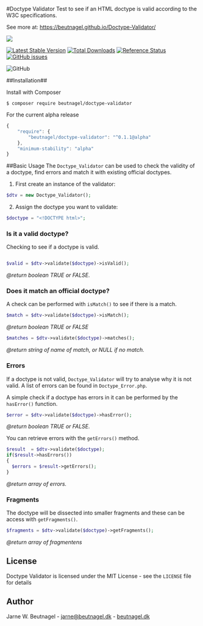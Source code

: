 #Doctype Validator
Test to see if an HTML doctype is valid according to the W3C specifications.

See more at:
https://beutnagel.github.io/Doctype-Validator/

![](https://codeship.com/projects/ff65d870-8a55-0134-9eb2-5a7c9acf56e8/status?branch=master)


[![Latest Stable Version](https://img.shields.io/packagist/v/beutnagel/doctype-validator.svg)](https://packagist.org/packages/beutnagel/doctype-validator)
[![Total Downloads](https://img.shields.io/packagist/dt/beutnagel/doctype-validator.svg)](https://packagist.org/packages/beutnagel/doctype-validator)
[![Reference Status](https://www.versioneye.com/php/beutnagel:doctype-validator/reference_badge.svg)](https://www.versioneye.com/php/beutnagel:doctype-validator/references)
[![GitHub issues](https://img.shields.io/github/issues/beutnagel/Doctype-Validator.svg)](https://github.com/beutnagel/Doctype-Validator/issues)

![GitHub](https://img.shields.io/github/license/beutnagel/Doctype-Validator)


##Installation##

Install with Composer

`$ composer require beutnagel/doctype-validator`

For the current alpha release

```javascript
{
	"require": {
        "beutnagel/doctype-validator": "^0.1.1@alpha"
    },
    "minimum-stability": "alpha"
}
```

##Basic Usage
The `Doctype_Validator` can be used to check the validity of a doctype, find errors and match it with existing official doctypes.

1) First create an instance of the validator:

```php
$dtv = new Doctype_Validator();
```

2) Assign the doctype you want to validate:

```php
$doctype = "<!DOCTYPE html>";
```

### Is it a valid doctype?
Checking to see if a doctype is valid.

```php

$valid = $dtv->validate($doctype)->isValid();
```

*@return boolean TRUE or FALSE.*


### Does it match an official doctype?

A check can be performed with `isMatch()` to see if there is a match.

```php
$match = $dtv->validate($doctype)->isMatch();
```
*@return boolean TRUE or FALSE*





```php
$matches = $dtv->validate($doctype)->matches();
```

*@return string of name of match, or NULL if no match.*


### Errors
If a doctype is not valid, `Doctype_Validator` will try to analyse why it is not valid. A list of errors can be found in `Doctype_Error.php`.

A simple check if a doctype has errors in it can be performed by the `hasError()` function.

```php
$error = $dtv->validate($doctype)->hasError();
```
*@return boolean TRUE or FALSE.*


You can retrieve errors with the `getErrors()` method.

```php
$result  = $dtv->validate($doctype);
if($result->hasErrors())
{
  $errors = $result->getErrors();
}
```
*@return array of errors.*

### Fragments
The doctype will be dissected into smaller fragments and these can be access with `getFragments()`.

```php
$fragments = $dtv->validate($doctype)->getFragments();
```
*@return array of fragmentens*
## License

Doctype Validator is licensed under the MIT License - see the `LICENSE` file for details

## Author
Jarne W. Beutnagel - <jarne@beutnagel.dk> - [beutnagel.dk](http://beutnagel.dk)
